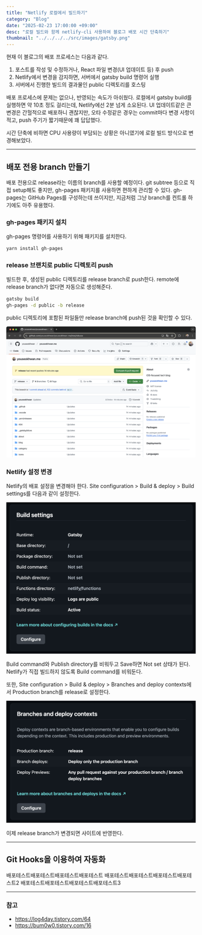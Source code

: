 ```yaml
---
title: "Netlify 로컬에서 빌드하기"
category: "Blog"
date: "2025-02-23 17:00:00 +09:00"
desc: "로컬 빌드와 함께 netlify-cli 사용하여 블로그 배포 시간 단축하기"
thumbnail: "../../../../src/images/gatsby.png"
---
```


현재 이 블로그의 배포 프로세스는 다음과 같다.

1. 포스트를 작성 및 수정하거나, React 파일 변경(UI 업데이트 등) 후 push
2. Netlify에서 변경을 감지하면, 서버에서 gatsby build 명령어 실행
3. 서버에서 진행한 빌드의 결과물인 public 디렉토리를 호스팅

배포 프로세스에 문제는 없으나, 반영되는 속도가 아쉬웠다.
로컬에서 gatsby build를 실행하면 약 10초 정도 걸리는데, Netlify에선 2분 넘게 소요된다.
UI 업데이트같은 큰 변경은 간헐적으로 배포하니 괜찮지만,
오타 수정같은 경우는 commit마다 변경 사항이 적고, push 주기가 짧기때문에 꽤 답답했다.

시간 단축에 비하면 CPU 사용량이 부담되는 상황은 아니였기에 로컬 빌드 방식으로 변경해보았다.

---

## 배포 전용 branch 만들기

배포 전용으로 release라는 이름의 branch를 사용할 예정이다.
git subtree 등으로 직접 setup해도 좋지만, gh-pages 패키지를 사용하면 편하게 관리할 수 있다.
gh-pages는 GitHub Pages를 구성하는데 쓰이지만, 지금처럼 그냥 branch를 컨트롤 하기에도 아주 유용했다.

### gh-pages 패키지 설치

gh-pages 명령어를 사용하기 위해 패키지를 설치한다.

```bash
yarn install gh-pages
```

### release 브랜치로 public 디렉토리 push

빌드한 후, 생성된 public 디렉토리를 release branch로 push한다.
remote에 release branch가 없다면 자동으로 생성해준다.

```bash
gatsby build
gh-pages -d public -b release
```

public 디렉토리에 포함된 파일들만 release branch에 push된 것을 확인할 수 있다.

![gh-pages.png](gh-pages.png)

### Netlify 설정 변경

Netlify의 배포 설정을 변경해야 한다.
Site configuration > Build & deploy > Build settings를 다음과 같이 설정한다.

![build-command.png](build-command.png)

Build command와 Publish directory를 비워두고 Save하면 Not set 상태가 된다.
Netlify가 직접 빌드하지 않도록 Build command를 비워둔다.

또한, Site configuration > Build & deploy > Branches and deploy contexts에서 Production branch를 release로 설정한다.

![production-branch.png](production-branch.png)

이제 release branch가 변경되면 사이트에 반영한다.

---

## Git Hooks을 이용하여 자동화

배포테스트배포테스트배포테스트배포테스트
배포테스트배포테스트배포테스트배포테스트2
배포테스트배포테스트배포테스트배포테스트3

---

### 참고

- https://log4day.tistory.com/64
- https://bum0w0.tistory.com/16
